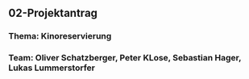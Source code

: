 ## 02-Projektantrag

### Thema: Kinoreservierung
### Team: Oliver Schatzberger, Peter KLose, Sebastian Hager, Lukas Lummerstorfer
